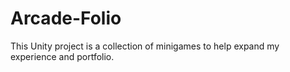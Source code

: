 # Arcade-Folio
This Unity project is a collection of minigames to help expand my experience and portfolio.
